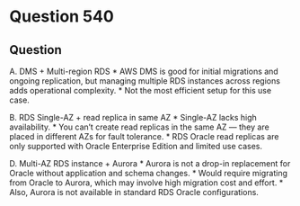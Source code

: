 # Question 540
## Question


A. DMS + Multi-region RDS
    * AWS DMS is good for initial migrations and ongoing replication, but managing multiple RDS instances across regions adds operational complexity.
	* Not the most efficient setup for this use case.

B. RDS Single-AZ + read replica in same AZ
	* Single-AZ lacks high availability.
	* You can’t create read replicas in the same AZ — they are placed in different AZs for fault tolerance.
	* RDS Oracle read replicas are only supported with Oracle Enterprise Edition and limited use cases.

D. Multi-AZ RDS instance + Aurora
	* Aurora is not a drop-in replacement for Oracle without application and schema changes.
	* Would require migrating from Oracle to Aurora, which may involve high migration cost and effort.
	* Also, Aurora is not available in standard RDS Oracle configurations.